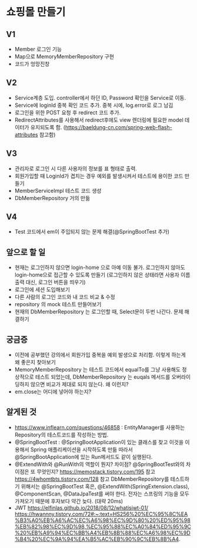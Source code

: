 # 쇼핑몰 만들기

## V1
- Member 로그인 기능
- Map으로 MemoryMemberRepository 구현
- 코드가 엉망진창

## V2
- Service계층 도입. controller에서 하던 ID, Password 확인을 Service로 이동.
- Service에 loginId 중복 확인 코드 추가. 중복 시에, log.error로 로그 남김
- 로그인을 위한 POST 요청 후 redirect 코드 추가. 
- RedirectAttributes를 사용해서 redirect후에도 view 렌더링에 필요한 model 데이터가 유지되도록 함. (https://baeldung-cn.com/spring-web-flash-attributes 참고함)

## V3
- 관리자로 로그인 시 다른 사용자의 정보를 표 형태로 출력.
- 회원가입할 때 LoginId가 겹치는 경우 예외를 발생시켜서 테스트에 용이한 코드 만들기
- MemberServiceImpl 테스트 코드 생성
- DbMemberRepository 거의 만듦

## V4
- Test 코드에서 em이 주입되지 않는 문제 해결(@SpringBootTest 추가)


## 앞으로 할 일
- 현재는 로그인하지 않으면 login-home 으로 아예 이동 불가. 로그인하지 않아도 login-home으로 접근할 수 있도록 만들기 (로그인하지 않은 상태라면 사용자 이름 출력 대신, 로그인 버튼을 띄우기)
- 로그인에 세션 도입해보기
- 다른 사람의 로그인 코드와 내 코드 비교 & 수정
- repository 의 mock 테스트 만들어보기
- 현재의 DbMemberRepository 는 로그인할 때, Select문이 두번 나간다. 문제 해결하기

## 궁금증
- 이전에 공부했던 강의에서 회원가입 중복을 예외 발생으로 처리함. 이렇게 하는게 왜 좋은지 찾아보기
- MemoryMemberRepository 는 테스트 코드에서 equalTo를 그냥 사용해도 정상적으로 테스트 되었는데, DbMemberRepository 는 euqals 메서드를 오버라이딩하지 않으면 비교가 제대로 되지 않는다. 왜 이런지?
- em.close는 어디에 넣어야 하는지?


## 알게된 것
- https://www.inflearn.com/questions/46858 : EntityManager를 사용하는 Repository의 테스트코드를 작성하는 방법.
- @SpringBootTest : @SpringBootApplication이 있는 클래스를 찾고 이것을 이용해서 Spring 애플리케이션을 시작하도록 만듦
따라서 @SpringBootApplication에 있는 Run메서드도 같이 실행된다.
- @ExtendWith와 @RunWith의 역할이 뭔지? 차이점? @SpringBootTest와의 차이점은 또 무엇인지? https://memostack.tistory.com/195 참고 https://4whomtbts.tistory.com/128 참고
DbMemberRepository를 테스트하기 위해서는 @SpringBootTest 혹은, @ExtendWith(SpringExtension.class), @ComponentScan, @DataJpaTest를 써야 한다.
전자는 스프링의 기능을 모두 가져오기 때문에 후자보다 약간 늦다. (대략 20ms)
- JWT
  https://elfinlas.github.io/2018/08/12/whatisjwt-01/
  https://hwannny.tistory.com/72#:~:text=HS256%20%EC%95%8C%EA%B3%A0%EB%A6%AC%EC%A6%98%EC%9D%80%20%ED%95%98%EB%82%98%EC%9D%98,%EC%95%88%EC%A0%84%ED%95%9C%20%EB%A9%94%EC%BB%A4%EB%8B%88%EC%A6%98%EC%9D%B4%20%EC%9A%94%EA%B5%AC%EB%90%9C%EB%8B%A4.
